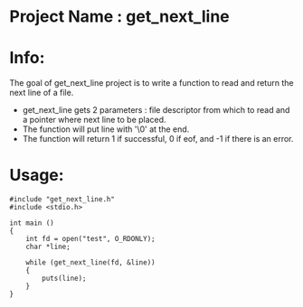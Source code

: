 # Project Name : get_next_line

# Info:
The goal of get_next_line project is to write a function to read and return the next line of a file.
* get_next_line gets 2 parameters : file descriptor from which to read and a pointer where next line to be placed.
* The function will put line with '\0' at the end.
* The function will return 1 if successful, 0 if eof, and -1 if there is an error.

# Usage:
```
#include "get_next_line.h"
#include <stdio.h>

int main ()
{
	int fd = open("test", O_RDONLY);
	char *line;
	
	while (get_next_line(fd, &line))
	{
		puts(line);
	}
}

```
